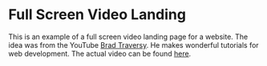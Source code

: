 # Full Screen Video Landing

This is an example of a full screen video landing page for a website. The idea was from the YouTube [Brad Traversy](https://www.youtube.com/channel/UC29ju8bIPH5as8OGnQzwJyA). He makes wonderful tutorials for web development. The actual video can be found [here](https://www.youtube.com/watch?v=Gx_7GQtSdpc).